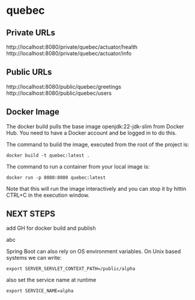 # quebec

## Private URLs

http://localhost:8080/private/quebec/actuator/health   
http://localhost:8080/private/quebec/actuator/info  


## Public URLs

http://localhost:8080/public/quebec/greetings   
http://localhost:8080/public/quebec/users

## Docker Image

The docker build pulls the base image openjdk:22-jdk-slim from Docker Hub. You need to have a Docker account and be logged in to do this.

The command to build the image, executed from the root of the project is:

`docker build -t quebec:latest .`

The command to run a container from your local image is:

`docker run -p 8080:8080 quebec:latest`

Note that this will run the image interactively and you can stop it by hittin CTRL+C in the execution window.


## NEXT STEPS

add GH for docker build and publish

abc



Spring Boot can also rely on OS environment variables. On Unix based systems we can write:

`export SERVER_SERVLET_CONTEXT_PATH=/public/alpha`



also set the service name at runtime

`export SERVICE_NAME=alpha`